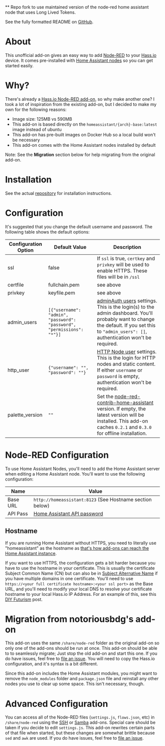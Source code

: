 ** Repo fork to use maintained version of the node-red home assistant node that uses Long Lived Tokens.


See the fully formatted README on [GitHub](https://github.com/korylprince/hassio-node-red/tree/master/node-red).

# About

This unofficial add-on gives an easy way to add [Node-RED](https://nodered.org/) to your [Hass.io](https://home-assistant.io/hassio/) device. It comes pre-installed with [Home Assistant nodes](https://github.com/AYapejian/node-red-contrib-home-assistant) so you can get started easily.

# Why?

There's already a [Hass.io Node-RED add-on](https://github.com/notoriousbdg/hassio-addons/tree/master/node-red), so why make another one? I took a lot of inspiration from the existing add-on, but I decided to make my own for the following reasons:

* Image size: 125MB vs 590MB
* This add-on is based directly on the `homeassistant/{arch}-base:latest` image instead of ubuntu
* This add-on has pre-built images on Docker Hub so a local build won't be necessary
* This add-on comes with the Home Assistant nodes installed by default

Note: See the **Migration** section below for help migrating from the original add-on.

# Installation

See the actual [repository](https://github.com/korylprince/hassio-node-red/) for installation instructions.

# Configuration

It's suggested that you change the default username and password. The following table shows the default options:

Configuration Option | Default Value | Description
---------------------|---------------|--------------
ssl | false | If `ssl` is true, `certkey` and `privkey` will be used to enable HTTPS. These files will be in `/ssl`
certfile | fullchain.pem | see above
privkey | keyfile.pem | see above
admin_users | `[{"username": "admin", "password": "password", "permissions": "*"}]` | [adminAuth users](https://nodered.org/docs/security#usernamepassword-based-authentication) settings. This is the login(s) to the admin dashboard. You'll probably want to change the default. If you set this to `"admin_users": []`, authentication won't be required.
http_user | `{"username": "", "password": ""}` | [HTTP Node user](https://nodered.org/docs/security#http-node-security) settings. This is the login for HTTP nodes and static content. If either `username` or `password` is empty, authentication won't be required.
palette_version | `""` | Set the [node-red-contrib-home-assistant](https://github.com/AYapejian/node-red-contrib-home-assistant) version. If empty, the latest version will be installed. This add-on caches `0.2.1` and `0.3.0` for offline installation.


# Node-RED Configuration

To use Home Assistant Nodes, you'll need to add the Home Assistant server when editing a Home Assistant node. You'll want to use the following configuration:

Name | Value
-----|-------
Base URL | `http://homeassistant:8123` (See Hostname section below)
API Pass | [Home Assistant API password](https://home-assistant.io/components/http/)

## Hostname

If you are running Home Assistant without HTTPS, you need to literally use "homeassistant" as the hostname as [that's how add-ons can reach the Home Assistant instance](https://home-assistant.io/developers/hassio/addon_communication/#home-assistant).

If you want to use HTTPS, the configuration gets a bit harder because you have to use the hostname in your certificate. This is usually the certificate Subject Common Name (CN) but can also be in [Subject Alternative Name](https://www.digicert.com/subject-alternative-name.htm) if you have multiple domains in one certificate. You'll need to use `https://<your full certificate hostname>:<your ssl port>` as the Base URL, and you'll need to modify your local DNS to resolve your certificate hostname to your local Hass.io IP Address. For an example of this, see this [DIY Futurism](http://diyfuturism.com/index.php/2018/01/31/setting-up-lets-encrypt-with-node-red-home-assistant/) post.

# Migration from notoriousbdg's add-on

This add-on uses the same `/share/node-red` folder as the original add-on so only one of the add-ons should be run at once. This add-on should be able to to seamlessly migrate; Just stop the old add-on and start this one. If you do have issues, feel free to [file an issue](https://github.com/korylprince/hassio-node-red/issues). You will need to copy the Hass.io configuration, and it's syntax is a bit different.

Since this add-on includes the Home Assistant modules, you might want to remove the `node_modules` folder and `package.json` file and reinstall any other nodes you use to clear up some space. This isn't necessary, though.

# Advanced Configuration

You can access all of the Node-RED files (`settings.js`, `flows.json`, etc) in `/share/node-red` using the [SSH](https://home-assistant.io/addons/ssh/) or [Samba](https://home-assistant.io/addons/samba/) add-ons. Special care should be taken if you decide to edit `settings.js`. This add-on rewrites certain parts of that file when started, but these changes are somewhat brittle because `sed` and  `awk` are used. If you do have issues, feel free to [file an issue](https://github.com/korylprince/hassio-node-red/issues).
